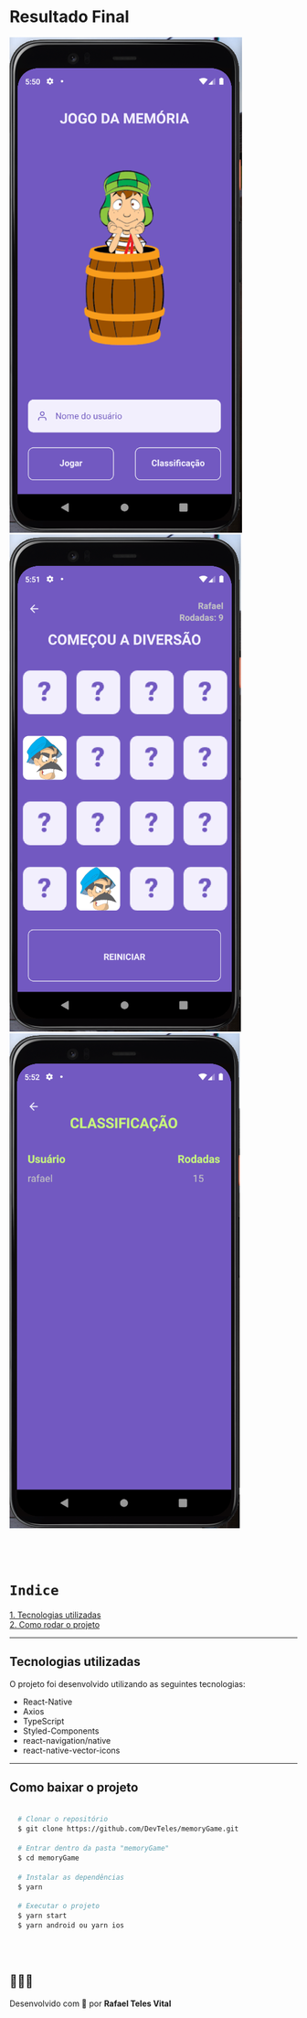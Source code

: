 # Resultado Final

  <img src="src/assets/mobile1.png" />
  <img src="src/assets/mobile2.png" />
  <img src="src/assets/mobile3.png" />

<br /> <br />

# `Indice`

<a href="#Tecnologias-utilizadas">1. Tecnologias utilizadas</a> <br />
<a href="#Como-rodar-o-projeto">2. Como rodar o projeto</a>

---

## Tecnologias utilizadas

O projeto foi desenvolvido utilizando as seguintes tecnologias:

- React-Native
- Axios
- TypeScript
- Styled-Components
- react-navigation/native
- react-native-vector-icons

---

## Como baixar o projeto

```bash

  # Clonar o repositório
  $ git clone https://github.com/DevTeles/memoryGame.git

  # Entrar dentro da pasta "memoryGame"
  $ cd memoryGame

  # Instalar as dependências
  $ yarn

  # Executar o projeto
  $ yarn start
  $ yarn android ou yarn ios
```

<br /><br />

## 🚀🚀🚀

Desenvolvido com 💖 por **Rafael Teles Vital**
